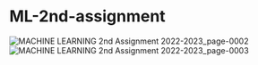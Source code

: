 # ML-2nd-assignment

![MACHINE LEARNING 2nd Assignment 2022-2023_page-0002](https://github.com/NuncioQ/ML-2nd-assignment/assets/105152149/dae1eac8-9e95-430c-9513-efc029b58172)
![MACHINE LEARNING 2nd Assignment 2022-2023_page-0003](https://github.com/NuncioQ/ML-2nd-assignment/assets/105152149/edc49148-304e-4078-8f91-c07fa88b977a)
